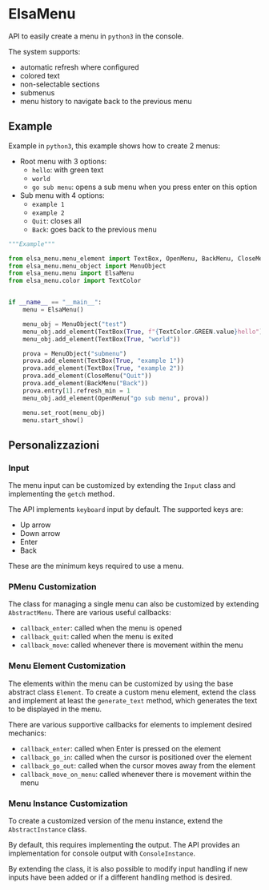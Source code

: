 # ElsaMenu

API to easily create a menu in `python3` in the console.

The system supports:

- automatic refresh where configured
- colored text
- non-selectable sections
- submenus
- menu history to navigate back to the previous menu

## Example

Example in `python3`, this example shows how to create 2 menus:

- Root menu with 3 options:
  - `hello`: with green text
  - `world`
  - `go sub menu`: opens a sub menu when you press enter on this option
- Sub menu with 4 options:
  - `example 1`
  - `example 2`
  - `Quit`: closes all
  - `Back`: goes back to the previous menu

```python
"""Example"""

from elsa_menu.menu_element import TextBox, OpenMenu, BackMenu, CloseMenu
from elsa_menu.menu_object import MenuObject
from elsa_menu.menu import ElsaMenu
from elsa_menu.color import TextColor


if __name__ == "__main__":
    menu = ElsaMenu()

    menu_obj = MenuObject("test")
    menu_obj.add_element(TextBox(True, f"{TextColor.GREEN.value}hello"))
    menu_obj.add_element(TextBox(True, "world"))

    prova = MenuObject("submenu")
    prova.add_element(TextBox(True, "example 1"))
    prova.add_element(TextBox(True, "example 2"))
    prova.add_element(CloseMenu("Quit"))
    prova.add_element(BackMenu("Back"))
    prova.entry[1].refresh_min = 1
    menu_obj.add_element(OpenMenu("go sub menu", prova))

    menu.set_root(menu_obj)
    menu.start_show()
```

## Personalizzazioni

### Input

The menu input can be customized by extending the `Input` class and implementing the `getch` method.

The API implements `keyboard` input by default.
The supported keys are:

- Up arrow
- Down arrow
- Enter
- Back

These are the minimum keys required to use a menu.

### PMenu Customization

The class for managing a single menu can also be customized by extending `AbstractMenu`. There are various useful callbacks:

- `callback_enter`: called when the menu is opened
- `callback_quit`: called when the menu is exited
- `callback_move`: called whenever there is movement within the menu

### Menu Element Customization

The elements within the menu can be customized by using the base abstract class `Element`. To create a custom menu element, extend the class and implement at least the `generate_text` method, which generates the text to be displayed in the menu.

There are various supportive callbacks for elements to implement desired mechanics:

- `callback_enter`: called when Enter is pressed on the element
- `callback_go_in`: called when the cursor is positioned over the element
- `callback_go_out`: called when the cursor moves away from the element
- `callback_move_on_menu`: called whenever there is movement within the menu

### Menu Instance Customization

To create a customized version of the menu instance, extend the `AbstractInstance` class.

By default, this requires implementing the output. The API provides an implementation for console output with `ConsoleInstance`.

By extending the class, it is also possible to modify input handling if new inputs have been added or if a different handling method is desired.
